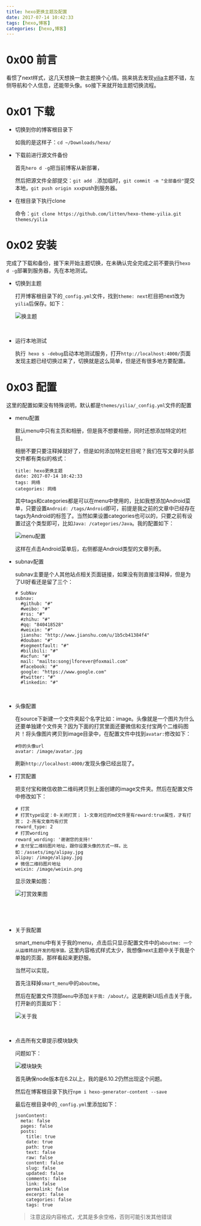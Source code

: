 ```yaml
---
title: hexo更换主题及配置
date: 2017-07-14 10:42:33
tags: [hexo,博客]
categories: [hexo,博客]
---
```


# 0x00 前言

看惯了next样式，这几天想换一款主题换个心情。挑来挑去发现[yilia](https://github.com/litten/hexo-theme-yilia)主题不错，左侧导航和个人信息，还能带头像。so接下来就开始主题切换流程。

# 0x01 下载

- 切换到你的博客根目录下

  如我的是这样子：`cd ~/Downloads/hexo/` 

- 下载前进行源文件备份

  首先`hero d -g`把当前博客从新部署，

  然后把源文件全部提交：`git add .`添加临时，`git commit -m "全部备份"`提交本地，`git push origin xxx`push到服务器。

- 在根目录下执行clone

  命令：`git clone https://github.com/litten/hexo-theme-yilia.git themes/yilia`

# 0x02 安装

完成了下载和备份，接下来开始主题切换，在未确认完全完成之前不要执行`hexo d -g`部署到服务器，先在本地测试。

- 切换到主题

  打开博客根目录下的`_config.yml`文件，找到`theme: next`栏目把next改为`yilia`后保存。如下：

  ![换主题](hexo更换主题及配置/换主题.png)

  ​

- 运行本地测试

  执行` hexo s -debug`启动本地测试服务，打开`http://localhost:4000/`页面发现主题已经切换过来了，切换就是这么简单，但是还有很多地方要配置。

# 0x03 配置

这里的配置如果没有特殊说明，默认都是`themes/yilia/_config.yml`文件的配置

- menu配置

  默认menu中只有主页和相册，但是我不想要相册，同时还想添加特定的栏目。

  相册不要只要注释掉就好了，但是如何添加特定栏目呢？我们在写文章时头部文件都有类似的格式：

  ```
  title: hexo更换主题
  date: 2017-07-14 10:42:33
  tags: 网络
  categories: 网络
  ```

  其中tags和categories都是可以在menu中使用的，比如我想添加Android菜单，只要设置`Android: /tags/Android`即可，前提是我之前的文章中已经存在tags为Android的标签了。当然如果设置categories也可以的，只要之前有设置过这个类型即可，比如`Java: /categories/Java`。我的配置如下：

  ![menu配置](hexo更换主题及配置/menu配置.png)

  这样在点击Android菜单后，右侧都是Android类型的文章列表。

- subnav配置

  subnav主要是个人其他站点相关页面链接，如果没有则直接注释掉，但是为了UI好看还是留了三个：

  ```
  # SubNav
  subnav:
    #github: "#"
    #weibo: "#"
    #rss: "#"
    #zhihu: "#"
    #qq: "840418528"
    #weixin: "#"
    jianshu: "http://www.jianshu.com/u/1b5cb41384f4"
    #douban: "#"
    #segmentfault: "#"
    #bilibili: "#"
    #acfun: "#"
    mail: "mailto:songjlforever@foxmail.com"
    #facebook: "#"
    google: "https://www.google.com"
    #twitter: "#"
    #linkedin: "#"
  ```

  ​

- 头像配置

  在source下新建一个文件夹起个名字比如：image。头像就是一个图片为什么还要单独建个文件夹？因为下面的打赏里面还要微信和支付宝两个二维码图片！将头像图片拷贝到image目录中，在配置文件中找到`avatar:`修改如下：

  ```
  #你的头像url
  avatar: /image/avatar.jpg
  ```

  刷新`http://localhost:4000/`发现头像已经出现了。

- 打赏配置

  把支付宝和微信收款二维码拷贝到上面创建的image文件夹。然后在配置文件中修改如下：

  ```
  # 打赏
  # 打赏type设定：0-关闭打赏； 1-文章对应的md文件里有reward:true属性，才有打赏； 2-所有文章均有打赏
  reward_type: 2
  # 打赏wording
  reward_wording: '谢谢您的支持!'
  # 支付宝二维码图片地址，跟你设置头像的方式一样。比如：/assets/img/alipay.jpg
  alipay: /image/alipay.jpg
  # 微信二维码图片地址
  weixin: /image/weixin.png
  ```

  显示效果如图：

  ![打赏效果图](hexo更换主题及配置/打赏效果图.png)

  ​

  ​

- 关于我配置

  smart_menu中有关于我的menu，点击后只显示配置文件中的`aboutme: 一个从运维转战开发的程序猿。`这里内容格式样式太少，我想像next主题中关于我是个单独的页面，那样看起来更舒服。

  当然可以实现，

  首先注释掉`smart_menu`中的`aboutme`。

  然后在配置文件顶部`menu`中添加`关于我: /about/`。这是刷新UI后点击关于我，打开新的页面如下：

  ![关于我](hexo更换主题及配置/关于我.png)

  ​

- 点击所有文章提示模块缺失

  问题如下：

  ![模块缺失](hexo更换主题及配置/模块缺失.png)

  首先确保node版本在6.2以上，我的是6.10.2仍然出现这个问题。

  然后在博客根目录下执行`npm i hexo-generator-content --save`

  最后在根目录中的`_config.yml`里添加如下：

  ```
  jsonContent:
    meta: false
    pages: false
    posts:
      title: true
      date: true
      path: true
      text: false
      raw: false
      content: false
      slug: false
      updated: false
      comments: false
      link: false
      permalink: false
      excerpt: false
      categories: false
      tags: true
  ```

  > 注意这段内容格式，尤其是多余空格，否则可能引发其他错误

